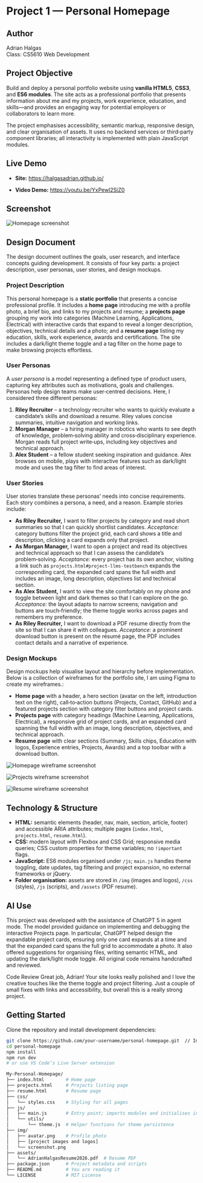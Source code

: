 # Project 1 — Personal Homepage

## Author

Adrian Halgas  
Class: CS5610 Web Development

## Project Objective

Build and deploy a personal portfolio website using **vanilla HTML5**, **CSS3**, and **ES6 modules**.  The site acts as a professional portfolio that presents information about me and my projects, work experience, education, and skills—and provides an engaging way for potential employers or collaborators to learn more.

The project emphasises accessibility, semantic markup, responsive design, and clear organisation of assets.  It uses no backend services or third‑party component libraries; all interactivity is implemented with plain JavaScript modules.

## Live Demo

- **Site:** https://halgasadrian.github.io/

- **Video Demo:** https://youtu.be/YxPewl2SiZ0

## Screenshot

![Homepage screenshot](./img/screenshot.png)


## Design Document

The design document outlines the goals, user research, and interface concepts guiding development.  It consists of four key parts: a project description, user personas, user stories, and design mockups.

### Project Description

This personal homepage is a **static portfolio** that presents a concise professional profile.  It includes a **home page** introducing me with a profile photo, a brief bio, and links to my projects and resume; a **projects page** grouping my work into categories (Machine Learning, Applications, Electrical) with interactive cards that expand to reveal a longer description, objectives, technical details and a photo; and a **resume page** listing my education, skills, work experience, awards and certifications.  The site includes a dark/light theme toggle and a tag filter on the home page to make browsing projects effortless.

### User Personas

A *user persona* is a model representing a defined type of product users, capturing key attributes such as motivations, goals and challenges.  Personas help design teams make user‑centred decisions. Here, I considered three different personas:

1. **Riley Recruiter** – a technology recruiter who wants to quickly evaluate a candidate’s skills and download a resume. Riley values concise summaries, intuitive navigation and working links.
2. **Morgan Manager** – a hiring manager in robotics who wants to see depth of knowledge, problem‑solving ability and cross‑disciplinary experience.  Morgan reads full project write‑ups, including key objectives and technical approach.
3. **Alex Student** – a fellow student seeking inspiration and guidance.  Alex browses on mobile, plays with interactive features such as dark/light mode and uses the tag filter to find areas of interest.

### User Stories

User stories translate these personas’ needs into concise requirements. Each story combines a persona, a need, and a reason. Example stories include:

- **As Riley Recruiter,** I want to filter projects by category and read short summaries so that I can quickly shortlist candidates.  *Acceptance:* category buttons filter the project grid, each card shows a title and description, clicking a card expands only that project.
- **As Morgan Manager,** I want to open a project and read its objectives and technical approach so that I can assess the candidate’s problem‑solving.  *Acceptance:* every project has its own anchor, visiting a link such as `projects.html#project-llms-testbench` expands the corresponding card, the expanded card spans the full width and includes an image, long description, objectives list and technical section.
- **As Alex Student,** I want to view the site comfortably on my phone and toggle between light and dark themes so that I can explore on the go.  *Acceptance:* the layout adapts to narrow screens; navigation and buttons are touch‑friendly; the theme toggle works across pages and remembers my preference.
- **As Riley Recruiter,** I want to download a PDF resume directly from the site so that I can share it with colleagues.  *Acceptance:* a prominent download button is present on the résumé page, the PDF includes contact details and a narrative of experience.

### Design Mockups

Design mockups help visualise layout and hierarchy before implementation. Below is a collection of wireframes for the portfolio site, I am using Figma to create my wireframes.:

- **Home page** with a header, a hero section (avatar on the left, introduction text on the right), call‑to‑action buttons (Projects, Contact, GitHub) and a featured projects section with category filter buttons and project cards.
- **Projects page** with category headings (Machine Learning, Applications, Electrical), a responsive grid of project cards, and an expanded card spanning the full width with an image, long description, objectives, and technical approach.
- **Resume page** with clear sections (Summary, Skills chips, Education with logos, Experience entries, Projects, Awards) and a top toolbar with a download button.

![Homepage wireframe screenshot](./img/Wireframe.png)

![Projects wireframe screenshot](./img/Wireframeproject.png)

![Resume wireframe screenshot](./img/Wireframeresume.png)


## Technology & Structure

- **HTML:** semantic elements (header, nav, main, section, article, footer) and accessible ARIA attributes; multiple pages (`index.html`, `projects.html`, `resume.html`).
- **CSS:** modern layout with Flexbox and CSS Grid; responsive media queries; CSS custom properties for theme variables; no `!important` flags.
- **JavaScript:** ES6 modules organised under `/js`; `main.js` handles theme toggling, date updates, tag filtering and project expansion, no external frameworks or jQuery.
- **Folder organisation:** assets are stored in `/img` (images and logos), `/css` (styles), `/js` (scripts), and `/assets` (PDF resume).
## AI Use
This project was developed with the assistance of ChatGPT 5 in agent mode. The model provided guidance on implementing and debugging the interactive Projects page. In particular,
ChatGPT helped design the expandable project cards, ensuring only one card expands at a time and that the expanded card spans the full grid to accommodate a photo. It also offered suggestions 
for organising files, writing semantic HTML, and updating the dark/light mode toggle. All original code remains handcrafted and reviewed.

Code Review 
Great job, Adrian! Your site looks really polished and I love the creative touches like the theme toggle and project filtering. Just a couple of small fixes with links and accessibility, but overall this is a really strong project.

## Getting Started

Clone the repository and install development dependencies:

```bash
git clone https://github.com/your-username/personal-homepage.git  // Instead of Your- Username , You could add your git link
cd personal-homepage
npm install
npm run dev
# or use VS Code’s Live Server extension

My-Personal-Homepage/
├── index.html        # Home page
├── projects.html     # Projects listing page
├── resume.html       # Resume page
├── css/
│   └── styles.css    # Styling for all pages
├── js/
│   ├── main.js       # Entry point; imports modules and initialises interactivity
│   └── utils/
│       └── theme.js  # Helper functions for theme persistence
├── img/
│   ├── avatar.png    # Profile photo
│   ├── [project images and logos]
│   └── screenshot.png 
├── assets/
│   └── AdrianHalgasResume2026.pdf  # Resume PDF
├── package.json      # Project metadata and scripts
├── README.md         # You are reading it
└── LICENSE           # MIT License

